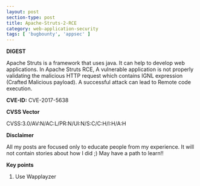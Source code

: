 ```yaml
---
layout: post
section-type: post
title: Apache-Struts-2-RCE
category: web-application-security
tags: [ 'bugbounty', 'appsec' ]
---
```


**DIGEST**

Apache Struts is a framework that uses java. It can help to develop web applications. In Apache Struts RCE, A vulnerable application is not properly validating the malicious HTTP request which contains IGNL expression (Crafted Malicious payload). A successful attack can lead to Remote code execution.

**CVE-ID:** CVE-2017-5638

**CVSS Vector**

CVSS:3.0/AV:N/AC:L/PR:N/UI:N/S:C/C:H/I:H/A:H

**Disclaimer**

All my posts are focused only to educate people from my experience. It will not contain stories about how I did ;) May have a path to learn!!

**Key points**

1. Use Wapplayzer
